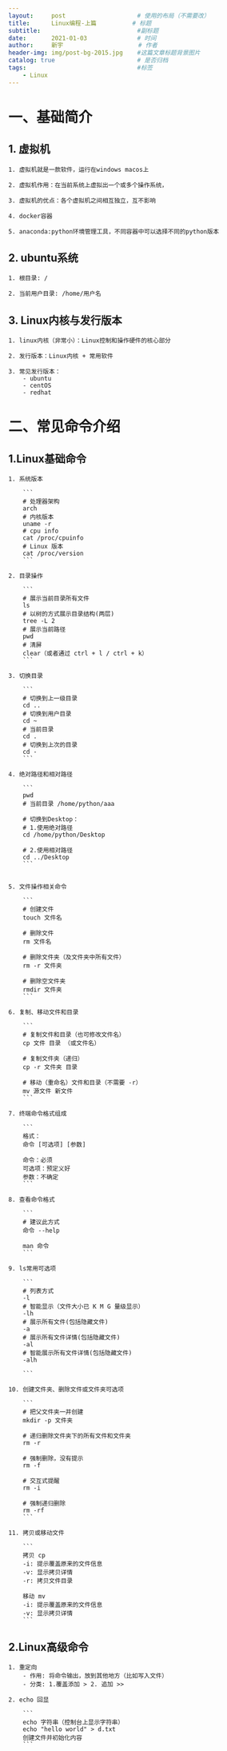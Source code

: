 ```yaml
---
layout:     post                    # 使用的布局（不需要改）
title:      Linux编程-上篇    		# 标题 
subtitle:    						#副标题
date:       2021-01-03              # 时间
author:     新宇                     # 作者
header-img: img/post-bg-2015.jpg    #这篇文章标题背景图片
catalog: true                       # 是否归档
tags:                               #标签
    - Linux
---
```


# 一、基础简介

## 1. 虚拟机

	1. 虚拟机就是一款软件，运行在windows macos上

	2. 虚拟机作用：在当前系统上虚拟出一个或多个操作系统，

	3. 虚拟机的优点：各个虚拟机之间相互独立，互不影响

	4. docker容器

	5. anaconda:python环境管理工具，不同容器中可以选择不同的python版本

## 2. ubuntu系统

	1. 根目录: /

	2. 当前用户目录: /home/用户名

## 3. Linux内核与发行版本

	1. linux内核（非常小）：Linux控制和操作硬件的核心部分

	2. 发行版本：Linux内核 + 常用软件

	3. 常见发行版本：
		- ubuntu
		- centOS
		- redhat

# 二、常见命令介绍

## 1.Linux基础命令

	1. 系统版本

		```
		# 处理器架构
		arch
		# 内核版本
		uname -r
		# cpu info
		cat /proc/cpuinfo
		# Linux 版本
		cat /proc/version
		```

	2. 目录操作

		```
		# 展示当前目录所有文件
		ls	
		# 以树的方式展示目录结构(两层)
		tree -L 2
		# 展示当前路径
		pwd
		# 清屏
		clear（或者通过 ctrl + l / ctrl + k）
		```

	3. 切换目录

		```
		# 切换到上一级目录
		cd .. 
		# 切换到用户目录
		cd ~
		# 当前目录
		cd .
		# 切换到上次的目录
		cd -
		```

	4. 绝对路径和相对路径

		```
		pwd
		# 当前目录 /home/python/aaa

		# 切换到Desktop：
		# 1.使用绝对路径
		cd /home/python/Desktop

		# 2.使用相对路径
		cd ../Desktop
		```


	5. 文件操作相关命令

		```
		# 创建文件
		touch 文件名

		# 删除文件
		rm 文件名

		# 删除文件夹（及文件夹中所有文件）
		rm -r 文件夹

		# 删除空文件夹
		rmdir 文件夹
		```

	6. 复制、移动文件和目录

		```
		# 复制文件和目录（也可修改文件名） 
		cp 文件 目录 （或文件名）

		# 复制文件夹（递归）
		cp -r 文件夹 目录

		# 移动（重命名）文件和目录（不需要 -r）
		mv 源文件 新文件
		```

	7. 终端命令格式组成

		```
		格式：
		命令 [可选项] [参数]

		命令：必须
		可选项：预定义好
		参数：不确定
		```

	8. 查看命令格式
		
		```
		# 建议此方式
		命令 --help

		man 命令
		```

	9. ls常用可选项
		
		```
		# 列表方式
		-l
		# 智能显示（文件大小已 K M G 量级显示）
		-lh
		# 展示所有文件(包括隐藏文件)
		-a 
		# 展示所有文件详情(包括隐藏文件)
		-al
		# 智能展示所有文件详情(包括隐藏文件)
		-alh

		```

	10. 创建文件夹、删除文件或文件夹可选项

		```
		# 把父文件夹一并创建
		mkdir -p 文件夹

		# 递归删除文件夹下的所有文件和文件夹
		rm -r 

		# 强制删除，没有提示
		rm -f

		# 交互式提醒 
		rm -i

		# 强制递归删除
		rm -rf 
		```

	11. 拷贝或移动文件

		```
		拷贝 cp
		-i: 提示覆盖原来的文件信息
		-v: 显示拷贝详情
		-r: 拷贝文件目录

		移动 mv
		-i: 提示覆盖原来的文件信息
		-v: 显示拷贝详情
		```

## 2.Linux高级命令

	1. 重定向
		- 作用: 将命令输出，放到其他地方（比如写入文件）
		- 分类: 1.覆盖添加 > 2. 追加 >>

	2. echo 回显

		```
		echo 字符串（控制台上显示字符串）
		echo "hello world" > d.txt
		创建文件并初始化内容
		```



